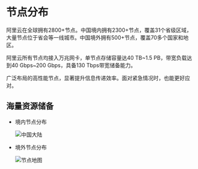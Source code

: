 # 节点分布

阿里云在全球拥有2800+节点。中国境内拥有2300+节点，覆盖31个省级区域，大量节点位于省会等一线城市。中国境外拥有500+节点，覆盖70多个国家和地区。

阿里云所有节点均接入万兆网卡，单节点存储容量达40 TB~1.5 PB，带宽负载达到40 Gbps~200 Gbps，具备130 Tbps带宽储备能力。

广泛布局的高性能节点，显著提升信息传递效率。面对紧急情况时，也能更好应对。

## 海量资源储备

-   境内节点分布

    ![中国大陆](https://static-aliyun-doc.oss-accelerate.aliyuncs.com/assets/img/zh-CN/1280477951/p32399.png)

-   境外节点分布

    ![节点地图](https://static-aliyun-doc.oss-accelerate.aliyuncs.com/assets/img/zh-CN/1280477951/p84875.png)


